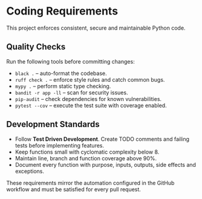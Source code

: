 # Coding Requirements

This project enforces consistent, secure and maintainable Python code.

## Quality Checks

Run the following tools before committing changes:

- `black .` – auto-format the codebase.
- `ruff check .` – enforce style rules and catch common bugs.
- `mypy .` – perform static type checking.
- `bandit -r app -ll` – scan for security issues.
- `pip-audit` – check dependencies for known vulnerabilities.
- `pytest --cov` – execute the test suite with coverage enabled.

## Development Standards

- Follow **Test Driven Development**. Create TODO comments and failing tests before implementing features.
- Keep functions small with cyclomatic complexity below 8.
- Maintain line, branch and function coverage above 90%.
- Document every function with purpose, inputs, outputs, side effects and exceptions.

These requirements mirror the automation configured in the GitHub workflow and must be satisfied for every pull request.
